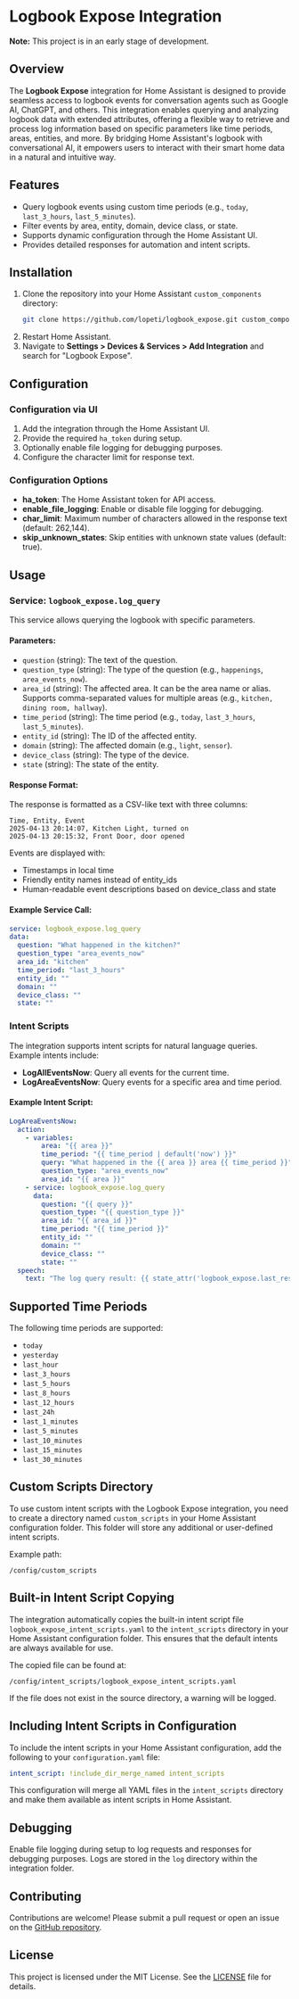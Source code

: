 # Logbook Expose Integration

**Note:** This project is in an early stage of development.

## Overview
The **Logbook Expose** integration for Home Assistant is designed to provide seamless access to logbook events for conversation agents such as Google AI, ChatGPT, and others. This integration enables querying and analyzing logbook data with extended attributes, offering a flexible way to retrieve and process log information based on specific parameters like time periods, areas, entities, and more. By bridging Home Assistant's logbook with conversational AI, it empowers users to interact with their smart home data in a natural and intuitive way.

## Features
- Query logbook events using custom time periods (e.g., `today`, `last_3_hours`, `last_5_minutes`).
- Filter events by area, entity, domain, device class, or state.
- Supports dynamic configuration through the Home Assistant UI.
- Provides detailed responses for automation and intent scripts.

## Installation
1. Clone the repository into your Home Assistant `custom_components` directory:
   ```bash
   git clone https://github.com/lopeti/logbook_expose.git custom_components/logbook_expose
   ```
2. Restart Home Assistant.
3. Navigate to **Settings > Devices & Services > Add Integration** and search for "Logbook Expose".

## Configuration
### Configuration via UI
1. Add the integration through the Home Assistant UI.
2. Provide the required `ha_token` during setup.
3. Optionally enable file logging for debugging purposes.
4. Configure the character limit for response text.

### Configuration Options
- **ha_token**: The Home Assistant token for API access.
- **enable_file_logging**: Enable or disable file logging for debugging.
- **char_limit**: Maximum number of characters allowed in the response text (default: 262,144).
- **skip_unknown_states**: Skip entities with unknown state values (default: true).

## Usage
### Service: `logbook_expose.log_query`
This service allows querying the logbook with specific parameters.

#### Parameters:
- `question` (string): The text of the question.
- `question_type` (string): The type of the question (e.g., `happenings`, `area_events_now`).
- `area_id` (string): The affected area. It can be the area name or alias. Supports comma-separated values for multiple areas (e.g., `kitchen, dining room, hallway`).
- `time_period` (string): The time period (e.g., `today`, `last_3_hours`, `last_5_minutes`).
- `entity_id` (string): The ID of the affected entity.
- `domain` (string): The affected domain (e.g., `light`, `sensor`).
- `device_class` (string): The type of the device.
- `state` (string): The state of the entity.

#### Response Format:
The response is formatted as a CSV-like text with three columns:
```
Time, Entity, Event
2025-04-13 20:14:07, Kitchen Light, turned on
2025-04-13 20:15:32, Front Door, door opened
```

Events are displayed with:
- Timestamps in local time
- Friendly entity names instead of entity_ids
- Human-readable event descriptions based on device_class and state

#### Example Service Call:
```yaml
service: logbook_expose.log_query
data:
  question: "What happened in the kitchen?"
  question_type: "area_events_now"
  area_id: "kitchen"
  time_period: "last_3_hours"
  entity_id: ""
  domain: ""
  device_class: ""
  state: ""
```

### Intent Scripts
The integration supports intent scripts for natural language queries. Example intents include:
- **LogAllEventsNow**: Query all events for the current time.
- **LogAreaEventsNow**: Query events for a specific area and time period.

#### Example Intent Script:
```yaml
LogAreaEventsNow:
  action:
    - variables:
        area: "{{ area }}"
        time_period: "{{ time_period | default('now') }}"
        query: "What happened in the {{ area }} area {{ time_period }}"
        question_type: "area_events_now"
        area_id: "{{ area }}"
    - service: logbook_expose.log_query
      data:
        question: "{{ query }}"
        question_type: "{{ question_type }}"
        area_id: "{{ area_id }}"
        time_period: "{{ time_period }}"
        entity_id: ""
        domain: ""
        device_class: ""
        state: ""
  speech:
    text: "The log query result: {{ state_attr('logbook_expose.last_result', 'logbook') if state_attr('logbook_expose.last_result', 'logbook') else 'no events found.' }}"
```

## Supported Time Periods
The following time periods are supported:
- `today`
- `yesterday`
- `last_hour`
- `last_3_hours`
- `last_5_hours`
- `last_8_hours`
- `last_12_hours`
- `last_24h`
- `last_1_minutes`
- `last_5_minutes`
- `last_10_minutes`
- `last_15_minutes`
- `last_30_minutes`

## Custom Scripts Directory
To use custom intent scripts with the Logbook Expose integration, you need to create a directory named `custom_scripts` in your Home Assistant configuration folder. This folder will store any additional or user-defined intent scripts.

Example path:
```
/config/custom_scripts
```

## Built-in Intent Script Copying
The integration automatically copies the built-in intent script file `logbook_expose_intent_scripts.yaml` to the `intent_scripts` directory in your Home Assistant configuration folder. This ensures that the default intents are always available for use.

The copied file can be found at:
```
/config/intent_scripts/logbook_expose_intent_scripts.yaml
```
If the file does not exist in the source directory, a warning will be logged.

## Including Intent Scripts in Configuration
To include the intent scripts in your Home Assistant configuration, add the following to your `configuration.yaml` file:

```yaml
intent_script: !include_dir_merge_named intent_scripts
```

This configuration will merge all YAML files in the `intent_scripts` directory and make them available as intent scripts in Home Assistant.

## Debugging
Enable file logging during setup to log requests and responses for debugging purposes. Logs are stored in the `log` directory within the integration folder.

## Contributing
Contributions are welcome! Please submit a pull request or open an issue on the [GitHub repository](https://github.com/lopeti/logbook_expose).

## License
This project is licensed under the MIT License. See the [LICENSE](LICENSE) file for details.